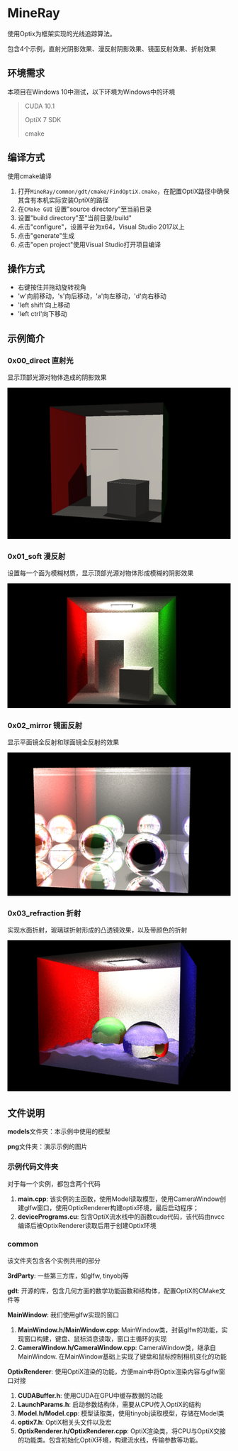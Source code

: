 # MineRay

使用Optix为框架实现的光线追踪算法。

包含4个示例，直射光阴影效果、漫反射阴影效果、镜面反射效果、折射效果

## 环境需求

本项目在Windows 10中测试，以下环境为Windows中的环境

> CUDA 10.1
>
> OptiX 7 SDK
>
> cmake

## 编译方式

使用cmake编译

1. 打开```MineRay/common/gdt/cmake/FindOptiX.cmake```，在配置OptiX路径中确保其含有本机实际安装OptiX的路径
2. 在```CMake GUI``` 设置"source directory"至当前目录
3. 设置"build directory"至"当前目录/build"
4. 点击"configure"，设置平台为x64，Visual Studio 2017以上
5. 点击"generate"生成
6. 点击"open project"使用Visual Studio打开项目编译

## 操作方式

- 右键按住并拖动旋转视角
- 'w'向前移动，'s'向后移动，'a'向左移动，'d'向右移动
- 'left shift'向上移动
- 'left ctrl'向下移动

## 示例简介

### 0x00_direct 直射光

显示顶部光源对物体造成的阴影效果

![0x00_direct](png\0x00_direct.png)

### 0x01_soft 漫反射

设置每一个面为模糊材质，显示顶部光源对物体形成模糊的阴影效果

![0x01_soft](png\0x01_soft.png)

### 0x02_mirror 镜面反射

显示平面镜全反射和球面镜全反射的效果

![0x02_mirror](png\0x02_mirror.png)

### 0x03_refraction 折射

实现水面折射，玻璃球折射形成的凸透镜效果，以及带颜色的折射

![0x03_refraction](png\0x03_refraction.png)

## 文件说明

**models**文件夹：本示例中使用的模型

**png**文件夹：演示示例的图片

### 示例代码文件夹

对于每一个实例，都包含两个代码

1. **main.cpp**: 该实例的主函数，使用Model读取模型，使用CameraWindow创建glfw窗口，使用OptixRenderer构建optix环境，最后启动程序；
2. **devicePrograms.cu**: 包含OptiX流水线中的函数cuda代码，该代码由nvcc编译后被OptixRenderer读取后用于创建Optix环境

### common

该文件夹包含各个实例共用的部分

**3rdParty**: 一些第三方库，如glfw, tinyobj等

**gdt**: 开源的库，包含几何方面的数学功能函数和结构体，配置OptiX的CMake文件等

**MainWindow**: 我们使用glfw实现的窗口

1. **MainWindow.h/MainWindow.cpp**: MainWindow类，封装glfw的功能，实现窗口构建，键盘、鼠标消息读取，窗口主循环的实现
2. **CameraWindow.h/CameraWindow.cpp**: CameraWindow类，继承自MainWindow. 在MainWindow基础上实现了键盘和鼠标控制相机变化的功能

**OptixRenderer**: 使用OptiX渲染的功能，方便main中将Optix渲染内容与glfw窗口对接

1. **CUDABuffer.h**: 使用CUDA在GPU中缓存数据的功能
2. **LaunchParams.h**: 启动参数结构体，需要从CPU传入OptiX的结构
3. **Model.h/Model.cpp**: 模型读取类，使用tinyobj读取模型，存储在Model类
4. **optix7.h**: OptiX相关头文件以及宏
5. **OptixRenderer.h/OptixRenderer.cpp**:  OptiX渲染类，将CPU与OptiX交接的功能类。包含初始化OptiX环境，构建流水线，传输参数等功能。